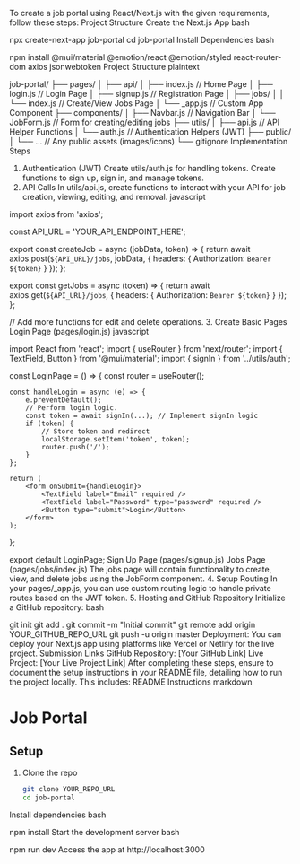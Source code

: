 To create a job portal using React/Next.js with the given requirements, follow these steps:
Project Structure
Create the Next.js App
bash

npx create-next-app job-portal
cd job-portal
Install Dependencies
bash


npm install @mui/material @emotion/react @emotion/styled react-router-dom axios jsonwebtoken
Project Structure
plaintext


job-portal/
├── pages/
│   ├── api/
│   ├── index.js        // Home Page
│   ├── login.js        // Login Page
│   ├── signup.js       // Registration Page
│   ├── jobs/
│   │   └── index.js    // Create/View Jobs Page
│   └── _app.js         // Custom App Component
├── components/
│   ├── Navbar.js       // Navigation Bar
│   └── JobForm.js      // Form for creating/editing jobs
├── utils/
│   ├── api.js          // API Helper Functions
│   └── auth.js         // Authentication Helpers (JWT)
├── public/
│   └── ...             // Any public assets (images/icons)
└── gitignore
Implementation Steps
1. Authentication (JWT)
Create utils/auth.js for handling tokens.
Create functions to sign up, sign in, and manage tokens.
2. API Calls
In utils/api.js, create functions to interact with your API for job creation, viewing, editing, and removal.
javascript


import axios from 'axios';

const API_URL = 'YOUR_API_ENDPOINT_HERE';

export const createJob = async (jobData, token) => {
    return await axios.post(`${API_URL}/jobs`, jobData, {
        headers: { Authorization: `Bearer ${token}` }
    });
};

export const getJobs = async (token) => {
    return await axios.get(`${API_URL}/jobs`, {
        headers: { Authorization: `Bearer ${token}` }
    });
};

// Add more functions for edit and delete operations.
3. Create Basic Pages
Login Page (pages/login.js)
javascript


import React from 'react';
import { useRouter } from 'next/router';
import { TextField, Button } from '@mui/material';
import { signIn } from '../utils/auth';

const LoginPage = () => {
    const router = useRouter();

    const handleLogin = async (e) => {
        e.preventDefault();
        // Perform login logic.
        const token = await signIn(...); // Implement signIn logic
        if (token) {
            // Store token and redirect
            localStorage.setItem('token', token);
            router.push('/');
        }
    };

    return (
        <form onSubmit={handleLogin}>
            <TextField label="Email" required />
            <TextField label="Password" type="password" required />
            <Button type="submit">Login</Button>
        </form>
    );
};

export default LoginPage;
Sign Up Page (pages/signup.js)
Jobs Page (pages/jobs/index.js) The jobs page will contain functionality to create, view, and delete jobs using the JobForm component.
4. Setup Routing
In your pages/_app.js, you can use custom routing logic to handle private routes based on the JWT token.
5. Hosting and GitHub Repository
Initialize a GitHub repository:
bash


git init
git add .
git commit -m "Initial commit"
git remote add origin YOUR_GITHUB_REPO_URL
git push -u origin master
Deployment: You can deploy your Next.js app using platforms like Vercel or Netlify for the live project.
Submission Links
GitHub Repository: [Your GitHub Link]
Live Project: [Your Live Project Link]
After completing these steps, ensure to document the setup instructions in your README file, detailing how to run the project locally. This includes:
README Instructions
markdown



# Job Portal

## Setup

1. Clone the repo
   ```bash
   git clone YOUR_REPO_URL
   cd job-portal
Install dependencies
bash



npm install
Start the development server
bash



npm run dev
Access the app at http://localhost:3000

